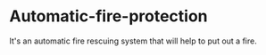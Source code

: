 # Automatic-fire-protection
It's an automatic fire rescuing system that will help to put out a fire.
